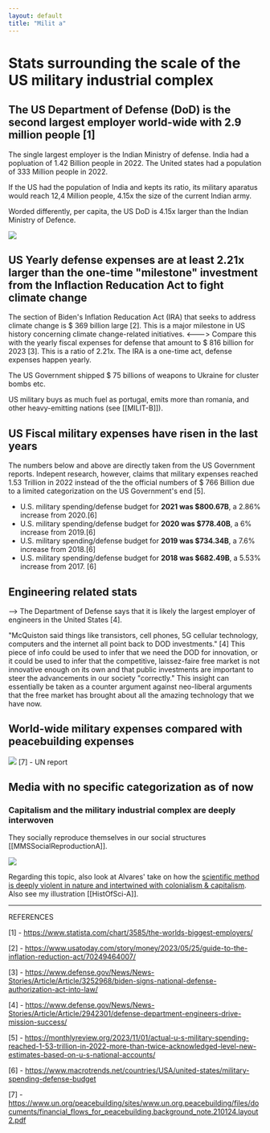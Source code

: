 ```yaml
---
layout: default
title: "Milit a"
---
```


# Stats surrounding the scale of the US military industrial complex

## The US Department of Defense (DoD) is the second largest employer world-wide with 2.9 million people [1]
The single largest employer is the Indian Ministry of defense. India had a popluation of 1.42 Billion people in 2022. The United states had a population of 333 Million people in 2022. 

If the US had the population of India and kepts its ratio, its military aparatus would reach 12,4 Million people, 4.15x the size of the current Indian army. 

Worded differently, per capita, the US DoD is 4.15x larger than the Indian Ministry of Defence. 

![](media/cleanshot_2023-11-03-at-13-58-06@2x.png)

## US Yearly defense expenses are at least 2.21x larger than the one-time "milestone" investment from the Inflaction Reducation Act to fight climate change 

The section of Biden's Inflation Reducation Act (IRA) that seeks to address climate change is $ 369 billion large [2]. This is a major milestone in US history concerning climate change-related initiatives.  <---> Compare this with the yearly fiscal expenses for defense that amount to $ 816 billion for 2023 [3]. This is a ratio of 2.21x. The IRA is a one-time act, defense expenses happen yearly. 

The US Government shipped $ 75 billions of weapons to Ukraine for cluster bombs etc. 

US military buys as much fuel as portugal, emits more than romania, and other heavy-emitting nations (see [[MILIT-B]]).

## US Fiscal military expenses have risen in the last years
The numbers below and above are directly taken from the US Government reports. Indepent research, however, claims that military expenses reached 1.53 Trillion in 2022 instead of the the official numbers of $ 766 Billion due to a limited categorization on the US Government's end [5]. 

- U.S. military spending/defense budget for **2021 was $800.67B**, a 2.86% increase from 2020.[6]
- U.S. military spending/defense budget for **2020 was $778.40B**, a 6% increase from 2019.[6]
- U.S. military spending/defense budget for **2019 was $734.34B**, a 7.6% increase from 2018.[6]
- U.S. military spending/defense budget for **2018 was $682.49B**, a 5.53% increase from 2017. [6]

## Engineering related stats

--> The Department of Defense says that it is likely the largest employer of engineers in the United States [4].

"McQuiston said things like transistors, cell phones, 5G cellular technology, computers and the internet all point back to DOD investments." [4] This piece of info could be used to infer that we need the DOD for innovation, or it could be used to infer that the competitive, laissez-faire free market is not innovative enough on its own and that public investments are important to steer the advancements in our society "correctly." This insight can essentially be taken as a counter argument against neo-liberal arguments that the free market has brought about all the amazing technology that we have now. 

## World-wide military expenses compared with peacebuilding expenses

![](media/cleanshot_2023-11-27-at-19-21-59@2x.png)
[7] - UN report

## Media with no specific categorization as of now

### Capitalism and the military industrial complex are deeply interwoven 
They socially reproduce themselves in our social structures [[MMSSocialReproductionA]].

![](media/cleanshot_2023-10-17-at-20-25-10@2x.png)

Regarding this topic, also look at Alvares' take on how the [scientific method is deeply violent in nature and intertwined with colonialism & capitalism](https://archive.unu.edu/unupress/unupbooks/uu05se/uu05se07.htm). Also see my illustration [[HistOfSci-A]].


________
REFERENCES

[1] - https://www.statista.com/chart/3585/the-worlds-biggest-employers/

[2] - https://www.usatoday.com/story/money/2023/05/25/guide-to-the-inflation-reduction-act/70249464007/

[3] - https://www.defense.gov/News/News-Stories/Article/Article/3252968/biden-signs-national-defense-authorization-act-into-law/

[4] - https://www.defense.gov/News/News-Stories/Article/Article/2942301/defense-department-engineers-drive-mission-success/

[5] - https://monthlyreview.org/2023/11/01/actual-u-s-military-spending-reached-1-53-trillion-in-2022-more-than-twice-acknowledged-level-new-estimates-based-on-u-s-national-accounts/

[6] - https://www.macrotrends.net/countries/USA/united-states/military-spending-defense-budget

[7] - https://www.un.org/peacebuilding/sites/www.un.org.peacebuilding/files/documents/financial_flows_for_peacebuilding.background_note.210124.layout2.pdf